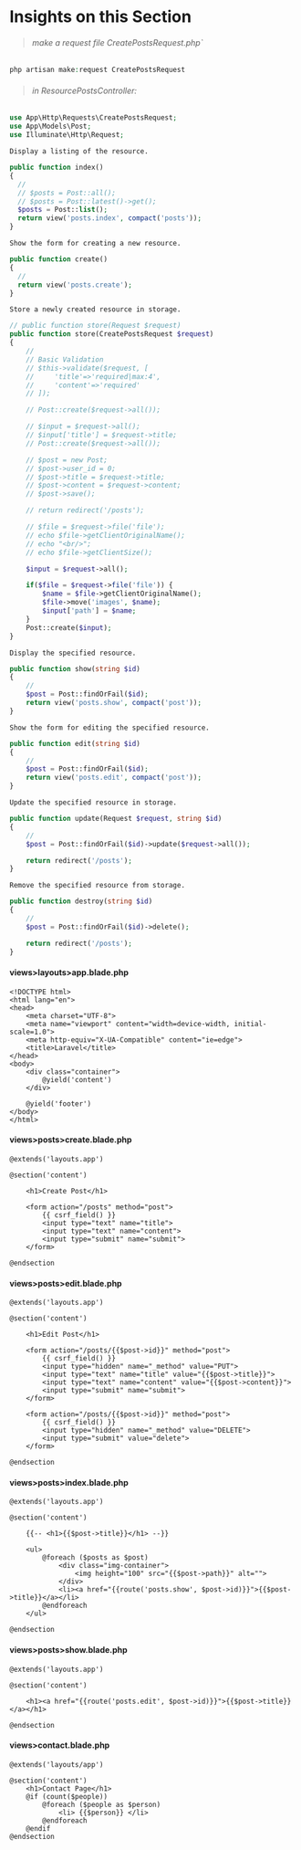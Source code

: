 # Insights on this Section
> ###### make a request file CreatePostsRequest.php`
```php
php artisan make:request CreatePostsRequest
```
> ###### in ResourcePostsController:
```php
use App\Http\Requests\CreatePostsRequest;
use App\Models\Post;
use Illuminate\Http\Request;
```
`Display a listing of the resource.`
```php
public function index()
{
  //
  // $posts = Post::all();
  // $posts = Post::latest()->get();
  $posts = Post::list();
  return view('posts.index', compact('posts'));
}
```
`Show the form for creating a new resource.`
```php
public function create()
{
  //
  return view('posts.create');
}
```
`Store a newly created resource in storage.`
```php
// public function store(Request $request)
public function store(CreatePostsRequest $request)
{
    //
    // Basic Validation
    // $this->validate($request, [
    //     'title'=>'required|max:4',
    //     'content'=>'required'
    // ]);

    // Post::create($request->all());

    // $input = $request->all();
    // $input['title'] = $request->title;
    // Post::create($request->all());

    // $post = new Post;
    // $post->user_id = 0;
    // $post->title = $request->title;
    // $post->content = $request->content;
    // $post->save();

    // return redirect('/posts');

    // $file = $request->file('file');
    // echo $file->getClientOriginalName();
    // echo "<br/>";
    // echo $file->getClientSize();

    $input = $request->all();

    if($file = $request->file('file')) {
        $name = $file->getClientOriginalName();
        $file->move('images', $name);
        $input['path'] = $name;
    }
    Post::create($input);
}
```
`Display the specified resource.`
```php
public function show(string $id)
{
    //
    $post = Post::findOrFail($id);
    return view('posts.show', compact('post'));
}
```
`Show the form for editing the specified resource.`
```php
public function edit(string $id)
{
    //
    $post = Post::findOrFail($id);
    return view('posts.edit', compact('post'));
}
```
`Update the specified resource in storage.`
```php
public function update(Request $request, string $id)
{
    //
    $post = Post::findOrFail($id)->update($request->all());

    return redirect('/posts');
}
```
`Remove the specified resource from storage.`
```php
public function destroy(string $id)
{
    //
    $post = Post::findOrFail($id)->delete();

    return redirect('/posts');
}
```
#### views>layouts>app.blade.php
```blade
<!DOCTYPE html>
<html lang="en">
<head>
    <meta charset="UTF-8">
    <meta name="viewport" content="width=device-width, initial-scale=1.0">
    <meta http-equiv="X-UA-Compatible" content="ie=edge">
    <title>Laravel</title>
</head>
<body>
    <div class="container">
        @yield('content')
    </div>

    @yield('footer')
</body>
</html>
```
#### views>posts>create.blade.php
```blade
@extends('layouts.app')

@section('content')

    <h1>Create Post</h1>

    <form action="/posts" method="post">
        {{ csrf_field() }}
        <input type="text" name="title">
        <input type="text" name="content">
        <input type="submit" name="submit">
    </form>

@endsection
```
#### views>posts>edit.blade.php
```blade
@extends('layouts.app')

@section('content')

    <h1>Edit Post</h1>

    <form action="/posts/{{$post->id}}" method="post">
        {{ csrf_field() }}
        <input type="hidden" name="_method" value="PUT">
        <input type="text" name="title" value="{{$post->title}}">
        <input type="text" name="content" value="{{$post->content}}">
        <input type="submit" name="submit">
    </form>

    <form action="/posts/{{$post->id}}" method="post">
        {{ csrf_field() }}
        <input type="hidden" name="_method" value="DELETE">
        <input type="submit" value="delete">
    </form>

@endsection
```
#### views>posts>index.blade.php
```blade
@extends('layouts.app')

@section('content')

    {{-- <h1>{{$post->title}}</h1> --}}

    <ul>
        @foreach ($posts as $post)
            <div class="img-container">
                <img height="100" src="{{$post->path}}" alt="">
            </div>
            <li><a href="{{route('posts.show', $post->id)}}">{{$post->title}}</a></li>
        @endforeach
    </ul>

@endsection
```
#### views>posts>show.blade.php
```blade
@extends('layouts.app')

@section('content')

    <h1><a href="{{route('posts.edit', $post->id)}}">{{$post->title}}</a></h1>

@endsection
```
#### views>contact.blade.php
```blade
@extends('layouts/app')

@section('content')
    <h1>Contact Page</h1>
    @if (count($people))
        @foreach ($people as $person)
            <li> {{$person}} </li>
        @endforeach
    @endif
@endsection
```
